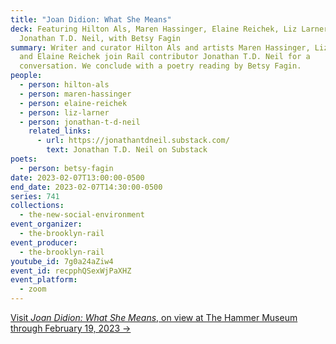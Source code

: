 ```yaml
---
title: "Joan Didion: What She Means"
deck: Featuring Hilton Als, Maren Hassinger, Elaine Reichek, Liz Larner, and
  Jonathan T.D. Neil, with Betsy Fagin
summary: Writer and curator Hilton Als and artists Maren Hassinger, Liz Larner,
  and Elaine Reichek join Rail contributor Jonathan T.D. Neil for a
  conversation. We conclude with a poetry reading by Betsy Fagin.
people:
  - person: hilton-als
  - person: maren-hassinger
  - person: elaine-reichek
  - person: liz-larner
  - person: jonathan-t-d-neil
    related_links:
      - url: https://jonathantdneil.substack.com/
        text: Jonathan T.D. Neil on Substack
poets:
  - person: betsy-fagin
date: 2023-02-07T13:00:00-0500
end_date: 2023-02-07T14:30:00-0500
series: 741
collections:
  - the-new-social-environment
event_organizer:
  - the-brooklyn-rail
event_producer:
  - the-brooklyn-rail
youtube_id: 7g0a24aZiw4
event_id: recpphQSexWjPaXHZ
event_platform:
  - zoom
---
```

[V﻿isit *Joan Didion: What She Means*, on view at The Hammer Museum through February 19, 2023 →](https://hammer.ucla.edu/exhibitions/2022/joan-didion-what-she-means)